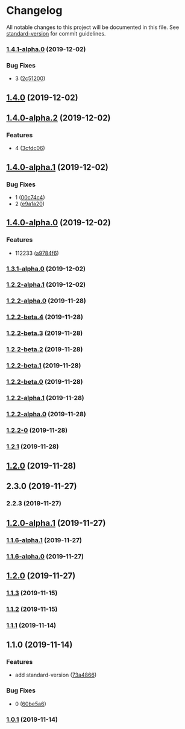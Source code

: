# Changelog

All notable changes to this project will be documented in this file. See [standard-version](https://github.com/conventional-changelog/standard-version) for commit guidelines.

### [1.4.1-alpha.0](https://github.com/Youmenomi/sv-test/compare/v1.4.0...v1.4.1-alpha.0) (2019-12-02)


### Bug Fixes

* 3 ([2c51200](https://github.com/Youmenomi/sv-test/commit/2c51200ccdd54cfae6c6d5244fed16cbc7f1055e))

## [1.4.0](https://github.com/Youmenomi/sv-test/compare/v1.4.0-alpha.2...v1.4.0) (2019-12-02)

## [1.4.0-alpha.2](https://github.com/Youmenomi/sv-test/compare/v1.4.0-alpha.1...v1.4.0-alpha.2) (2019-12-02)


### Features

* 4 ([3cfdc06](https://github.com/Youmenomi/sv-test/commit/3cfdc06132eda9ae94733e6bab85a90df32f9761))

## [1.4.0-alpha.1](https://github.com/Youmenomi/sv-test/compare/v1.4.0-alpha.0...v1.4.0-alpha.1) (2019-12-02)


### Bug Fixes

* 1 ([00c74c4](https://github.com/Youmenomi/sv-test/commit/00c74c4432ca52874e24548120c9627fa16d6f6e))
* 2 ([e9a1a20](https://github.com/Youmenomi/sv-test/commit/e9a1a2053229e9b06b0e7cd2edcde7f7f1aba9dd))

## [1.4.0-alpha.0](https://github.com/Youmenomi/sv-test/compare/v1.3.1-alpha.0...v1.4.0-alpha.0) (2019-12-02)


### Features

* 112233 ([a9784f6](https://github.com/Youmenomi/sv-test/commit/a9784f69d63a1b848869a632354c67720a4fd26d))

### [1.3.1-alpha.0](https://github.com/Youmenomi/sv-test/compare/v1.2.2-beta.4...v1.3.1-alpha.0) (2019-12-02)

### [1.2.2-alpha.1](https://github.com/Youmenomi/sv-test/compare/v1.2.2-beta.4...v1.2.2-alpha.1) (2019-12-02)

### [1.2.2-alpha.0](https://github.com/Youmenomi/sv-test/compare/v1.2.2-beta.4...v1.2.2-alpha.0) (2019-11-28)

### [1.2.2-beta.4](https://github.com/Youmenomi/sv-test/compare/v1.2.2-beta.3...v1.2.2-beta.4) (2019-11-28)

### [1.2.2-beta.3](https://github.com/Youmenomi/sv-test/compare/v1.2.2-beta.2...v1.2.2-beta.3) (2019-11-28)

### [1.2.2-beta.2](https://github.com/Youmenomi/sv-test/compare/v1.2.2-beta.1...v1.2.2-beta.2) (2019-11-28)

### [1.2.2-beta.1](https://github.com/Youmenomi/sv-test/compare/v1.2.2-beta.0...v1.2.2-beta.1) (2019-11-28)

### [1.2.2-beta.0](https://github.com/Youmenomi/sv-test/compare/v1.2.2-alpha.1...v1.2.2-beta.0) (2019-11-28)

### [1.2.2-alpha.1](https://github.com/Youmenomi/sv-test/compare/v1.2.2-alpha.0...v1.2.2-alpha.1) (2019-11-28)

### [1.2.2-alpha.0](https://github.com/Youmenomi/sv-test/compare/v1.2.2-0...v1.2.2-alpha.0) (2019-11-28)

### [1.2.2-0](https://github.com/Youmenomi/sv-test/compare/v1.2.1...v1.2.2-0) (2019-11-28)

### [1.2.1](https://github.com/Youmenomi/sv-test/compare/v1.2.0...v1.2.1) (2019-11-28)

## [1.2.0](https://github.com/Youmenomi/sv-test/compare/v1.1.6-alpha.1...v1.2.0) (2019-11-28)

## 2.3.0 (2019-11-27)

### 2.2.3 (2019-11-27)

## [1.2.0-alpha.1](https://github.com/Youmenomi/sv-test/compare/v1.1.6-alpha.1...v1.2.0-alpha.1) (2019-11-27)

### [1.1.6-alpha.1](https://github.com/Youmenomi/sv-test/compare/v1.1.6-alpha.0...v1.1.6-alpha.1) (2019-11-27)

### [1.1.6-alpha.0](https://github.com/Youmenomi/sv-test/compare/v1.2.0-alpha.1...v1.1.6-alpha.0) (2019-11-27)

## [1.2.0](https://github.com/Youmenomi/sv-test/compare/v1.2.0-alpha.1...v1.2.0) (2019-11-27)

### [1.1.3](https://github.com/Youmenomi/sv-test/compare/v1.1.2...v1.1.3) (2019-11-15)

### [1.1.2](https://github.com/Youmenomi/sv-test/compare/v1.1.1...v1.1.2) (2019-11-15)

### [1.1.1](https://github.com/Youmenomi/sv-test/compare/v1.1.0...v1.1.1) (2019-11-14)

## 1.1.0 (2019-11-14)


### Features

* add standard-version ([73a4866](https://github.com/Youmenomi/sv-test/commit/73a48664dfdb6d37bf802d2c4c019edd08856b17))


### Bug Fixes

* 0 ([60be5a6](https://github.com/Youmenomi/sv-test/commit/60be5a6bc7b05d35686f9a25b71a9b39a0b835be))

### [1.0.1](https://github.com/Youmenomi/sv-test/compare/v1.0.0...v1.0.1) (2019-11-14)

